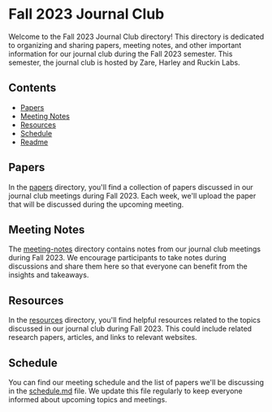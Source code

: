 # Fall 2023 Journal Club

Welcome to the Fall 2023 Journal Club directory! This directory is dedicated to organizing and sharing papers, meeting notes, and other important information for our journal club during the Fall 2023 semester. This semester, the journal club is hosted by Zare, Harley and Ruckin Labs.

## Contents

- [Papers](papers/)
- [Meeting Notes](meeting-notes/)
- [Resources](resources/)
- [Schedule](schedule.md)
- [Readme](Readm.md)

## Papers

In the [papers](papers/) directory, you'll find a collection of papers discussed in our journal club meetings during Fall 2023. Each week, we'll upload the paper that will be discussed during the upcoming meeting. 

## Meeting Notes

The [meeting-notes](meeting-notes/) directory contains notes from our journal club meetings during Fall 2023. We encourage participants to take notes during discussions and share them here so that everyone can benefit from the insights and takeaways.

## Resources

In the [resources](resources/) directory, you'll find helpful resources related to the topics discussed in our journal club during Fall 2023. This could include related research papers, articles, and links to relevant websites.

## Schedule

You can find our meeting schedule and the list of papers we'll be discussing in the [schedule.md](schedule.md) file. We update this file regularly to keep everyone informed about upcoming topics and meetings.

